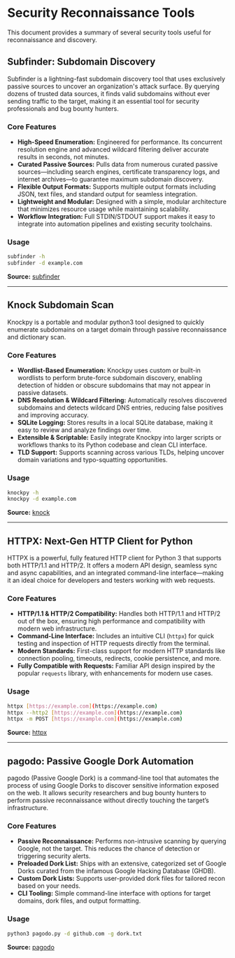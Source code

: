 # Security Reconnaissance Tools

This document provides a summary of several security tools useful for reconnaissance and discovery.

## Subfinder: Subdomain Discovery
Subfinder is a lightning-fast subdomain discovery tool that uses exclusively passive sources to uncover an organization's attack surface. By querying dozens of trusted data sources, it finds valid subdomains without ever sending traffic to the target, making it an essential tool for security professionals and bug bounty hunters.

### Core Features
- **High-Speed Enumeration:** Engineered for performance. Its concurrent resolution engine and advanced wildcard filtering deliver accurate results in seconds, not minutes.
- **Curated Passive Sources:** Pulls data from numerous curated passive sources—including search engines, certificate transparency logs, and internet archives—to guarantee maximum subdomain discovery.
- **Flexible Output Formats:** Supports multiple output formats including JSON, text files, and standard output for seamless integration.
- **Lightweight and Modular:** Designed with a simple, modular architecture that minimizes resource usage while maintaining scalability.
- **Workflow Integration:** Full STDIN/STDOUT support makes it easy to integrate into automation pipelines and existing security toolchains.

### Usage
```bash
subfinder -h
subfinder -d example.com
````

**Source:** [subfinder](https://github.com/projectdiscovery/subfinder)

---

## Knock Subdomain Scan

Knockpy is a portable and modular python3 tool designed to quickly enumerate subdomains on a target domain through passive reconnaissance and dictionary scan.

### Core Features

  - **Wordlist-Based Enumeration:** Knockpy uses custom or built-in wordlists to perform brute-force subdomain discovery, enabling detection of hidden or obscure subdomains that may not appear in passive datasets.
  - **DNS Resolution & Wildcard Filtering:** Automatically resolves discovered subdomains and detects wildcard DNS entries, reducing false positives and improving accuracy.
  - **SQLite Logging:** Stores results in a local SQLite database, making it easy to review and analyze findings over time.
  - **Extensible & Scriptable:** Easily integrate Knockpy into larger scripts or workflows thanks to its Python codebase and clean CLI interface.
  - **TLD Support:** Supports scanning across various TLDs, helping uncover domain variations and typo-squatting opportunities.

### Usage

```bash
knockpy -h
knockpy -d example.com
```

**Source:** [knock](https://github.com/guelfoweb/knock)

-----

## HTTPX: Next-Gen HTTP Client for Python

HTTPX is a powerful, fully featured HTTP client for Python 3 that supports both HTTP/1.1 and HTTP/2. It offers a modern API design, seamless sync and async capabilities, and an integrated command-line interface—making it an ideal choice for developers and testers working with web requests.

### Core Features

  - **HTTP/1.1 & HTTP/2 Compatibility:** Handles both HTTP/1.1 and HTTP/2 out of the box, ensuring high performance and compatibility with modern web infrastructure.
  - **Command-Line Interface:** Includes an intuitive CLI (`httpx`) for quick testing and inspection of HTTP requests directly from the terminal.
  - **Modern Standards:** First-class support for modern HTTP standards like connection pooling, timeouts, redirects, cookie persistence, and more.
  - **Fully Compatible with Requests:** Familiar API design inspired by the popular `requests` library, with enhancements for modern use cases.

### Usage

```bash
httpx [https://example.com](https://example.com)
httpx --http2 [https://example.com](https://example.com)
httpx -m POST [https://example.com](https://example.com)
```

**Source:** [httpx](https://github.com/encode/httpx)

-----

## pagodo: Passive Google Dork Automation

pagodo (Passive Google Dork) is a command-line tool that automates the process of using Google Dorks to discover sensitive information exposed on the web. It allows security researchers and bug bounty hunters to perform passive reconnaissance without directly touching the target’s infrastructure.

### Core Features

  - **Passive Reconnaissance:** Performs non-intrusive scanning by querying Google, not the target. This reduces the chance of detection or triggering security alerts.
  - **Preloaded Dork List:** Ships with an extensive, categorized set of Google Dorks curated from the infamous Google Hacking Database (GHDB).
  - **Custom Dork Lists:** Supports user-provided dork files for tailored recon based on your needs.
  - **CLI Tooling:** Simple command-line interface with options for target domains, dork files, and output formatting.

### Usage

```bash
python3 pagodo.py -d github.com -g dork.txt
```

**Source:** [pagodo](https://github.com/opsdisk/pagodo)

```
```

